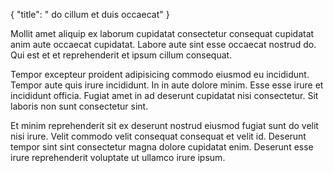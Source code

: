 {
  "title": " do cillum et duis occaecat"
}

Mollit amet aliquip ex laborum cupidatat consectetur consequat cupidatat anim aute occaecat cupidatat. Labore aute sint esse occaecat nostrud do. Qui est et et reprehenderit et ipsum cillum consequat.

Tempor excepteur proident adipisicing commodo eiusmod eu incididunt. Tempor aute quis irure incididunt. In in aute dolore minim. Esse esse irure et incididunt officia. Fugiat amet in ad deserunt cupidatat nisi consectetur. Sit laboris non sunt consectetur sint.

Et minim reprehenderit sit ex deserunt nostrud eiusmod fugiat sunt do velit nisi irure. Velit commodo velit consequat consequat et velit id. Deserunt tempor sint sint consectetur magna dolore cupidatat enim. Deserunt esse irure reprehenderit voluptate ut ullamco irure ipsum.